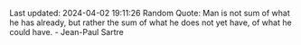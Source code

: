 Last updated: 2024-04-02 19:11:26
Random Quote: Man is not sum of what he has already, but rather the sum of what he does not yet have, of what he could have. - Jean-Paul Sartre